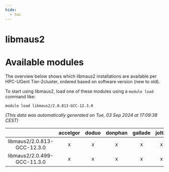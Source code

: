 ```yaml
---
hide:
  - toc
---
```


libmaus2
========

# Available modules


The overview below shows which libmaus2 installations are available per HPC-UGent Tier-2cluster, ordered based on software version (new to old).

To start using libmaus2, load one of these modules using a `module load` command like:

```shell
module load libmaus2/2.0.813-GCC-12.3.0
```

*(This data was automatically generated on Tue, 03 Sep 2024 at 17:09:38 CEST)*  

| |accelgor|doduo|donphan|gallade|joltik|shinx|skitty|
| :---: | :---: | :---: | :---: | :---: | :---: | :---: | :---: |
|libmaus2/2.0.813-GCC-12.3.0|x|x|x|x|x|x|x|
|libmaus2/2.0.499-GCC-11.3.0|x|x|x|x|x|-|x|
